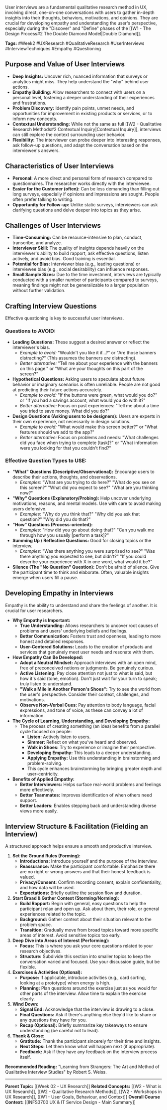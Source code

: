 User interviews are a fundamental qualitative research method in UX, involving direct, one-on-one conversations with users to gather in-depth insights into their thoughts, behaviors, motivations, and opinions. They are crucial for developing empathy and understanding the user's perspective, especially during the "Discover" and "Define" phases of the [[W1 - The Design Process#2 The Double Diamond Model|Double Diamond]].

**Tags:** #Week2 #UXResearch #QualitativeResearch #UserInterviews #InterviewTechniques #Empathy #Questioning

## Purpose and Value of User Interviews

* **Deep Insights:** Uncover rich, nuanced information that surveys or analytics might miss. They help understand the "why" behind user actions.
* **Empathy Building:** Allow researchers to connect with users on a personal level, fostering a deeper understanding of their experiences and frustrations.
* **Problem Discovery:** Identify pain points, unmet needs, and opportunities for improvement in existing products or services, or to inform new concepts.
* **Contextual Understanding:** While not the same as full [[W2 - Qualitative Research Methods#2 Contextual Inquiry|Contextual Inquiry]], interviews can still explore the context surrounding user behavior.
* **Flexibility:** The interviewer can probe deeper into interesting responses, ask follow-up questions, and adapt the conversation based on the interviewee's answers.

## Characteristics of User Interviews

* **Personal:** A more direct and personal form of research compared to questionnaires. The researcher works directly with the interviewee.
* **Easier for the Customer (often):** Can be less demanding than filling out long surveys, especially if opinions and impressions are sought. People often prefer talking to writing.
* **Opportunity for Follow-up:** Unlike static surveys, interviewers can ask clarifying questions and delve deeper into topics as they arise.

## Challenges of User Interviews

* **Time-Consuming:** Can be resource-intensive to plan, conduct, transcribe, and analyze.
* **Interviewer Skill:** The quality of insights depends heavily on the interviewer's ability to build rapport, ask effective questions, listen actively, and avoid bias. Good training is essential.
* **Potential for Bias:** Interviewer bias (e.g., leading questions) or interviewee bias (e.g., social desirability) can influence responses.
* **Small Sample Sizes:** Due to the time investment, interviews are typically conducted with a smaller number of participants compared to surveys, meaning findings might not be generalizable to a larger population without further validation.

## Crafting Interview Questions

Effective questioning is key to successful user interviews.

### Questions to AVOID:

* **Leading Questions:** These suggest a desired answer or reflect the interviewer's bias.
    * *Example to avoid:* "Wouldn't you like it if...?" or "Are those banners distracting?" (This assumes the banners *are* distracting).
    * *Better alternative:* "Tell me about your experience with the banners on this page." or "What are your thoughts on this part of the screen?"
* **Hypothetical Questions:** Asking users to speculate about future behavior or imaginary scenarios is often unreliable. People are not good at predicting their future actions accurately.
    * *Example to avoid:* "If the buttons were green, what would you do?" or "If you had a savings account, what would you do with it?"
    * *Better alternative:* Focus on past experiences: "Tell me about a time you tried to save money. What did you do?"
* **Design Questions (Asking users to be designers):** Users are experts in their own experience, not necessarily in design solutions.
    * *Example to avoid:* "What would make this screen better?" or "What features should we add to the app?"
    * *Better alternative:* Focus on problems and needs: "What challenges did you face when trying to complete [task]?" or "What information were you looking for that you couldn't find?"

### Effective Question Types to USE:

* **"What" Questions (Descriptive/Observational):** Encourage users to describe their actions, thoughts, and observations.
    * *Examples:* "What are you trying to do here?" "What do you see on this screen?" "What did you expect to see?" "What are you thinking now?"
* **"Why" Questions (Explanatory/Probing):** Help uncover underlying motivations, reasons, and mental models. Use with care to avoid making users defensive.
    * *Examples:* "Why do you think that?" "Why did you ask that question?" "Why did you do that?"
* **"How" Questions (Process-oriented):**
    * *Examples:* "How did you go about doing that?" "Can you walk me through how you usually [perform a task]?"
* **Summing Up / Reflective Questions:** Good for closing topics or the interview.
    * *Examples:* "Was there anything you were surprised to see?" "Was there anything you expected to see, but didn't?" "If you could describe your experience with X in one word, what would it be?"
* **Silence (The "No Question" Question):** Don't be afraid of silence. Give the participant time to think and elaborate. Often, valuable insights emerge when users fill a pause.

## Developing Empathy in Interviews

Empathy is the ability to understand and share the feelings of another. It is crucial for user researchers.

* **Why Empathy is Important:**
    * **True Understanding:** Allows researchers to uncover root causes of problems and users' underlying beliefs and feelings.
    * **Better Communication:** Fosters trust and openness, leading to more honest and detailed responses.
    * **User-Centered Solutions:** Leads to the creation of products and services that genuinely meet user needs and resonate with them.
* **How Empathy Can Be Developed:**
    * **Adopt a Neutral Mindset:** Approach interviews with an open mind, free of preconceived notions or judgments. Be genuinely curious.
    * **Active Listening:** Pay close attention not just to what is said, but how it's said (tone, emotion). Don't just wait for your turn to speak; truly listen to understand.
    * **"Walk a Mile in Another Person's Shoes":** Try to see the world from the user's perspective. Consider their context, challenges, and motivations.
    * **Observe Non-Verbal Cues:** Pay attention to body language, facial expressions, and tone of voice, as these can convey a lot of information.
* **The Cycle of Learning, Understanding, and Developing Empathy:**
    * The process of creating something (an idea) benefits from a parallel cycle focused on people:
        * **Listen:** Actively listen to users.
        * **Simmer:** Reflect on what you've heard and observed.
        * **Walk in Shoes:** Try to experience or imagine their perspective.
        * **Developing Empathy:** This leads to a deeper understanding.
        * **Applying Empathy:** Use this understanding in brainstorming and problem-solving.
        * This cycle enhances brainstorming by bringing greater depth and user-centricity.
* **Benefits of Applied Empathy:**
    * **Better Interviewers:** Helps surface real-world problems and feelings more effectively.
    * **Better Teammates:** Improves identification of when others need support.
    * **Better Leaders:** Enables stepping back and understanding diverse views more easily.

## Interview Structure & Facilitation (Fielding an Interview)

A structured approach helps ensure a smooth and productive interview.

1.  **Set the Ground Rules (Forming):**
    * **Introductions:** Introduce yourself and the purpose of the interview.
    * **Reassurance:** Make the participant comfortable. Emphasize there are no right or wrong answers and that their honest feedback is valued.
    * **Privacy/Consent:** Confirm recording consent, explain confidentiality, and how data will be used.
    * **Expectations:** Briefly outline the session flow and duration.
2.  **Start Broad & Gather Context (Storming/Norming):**
    * **Build Rapport:** Begin with general, easy questions to help the participant relax and open up. Ask about them, their role, or general experiences related to the topic.
    * **Background:** Gather context about their situation relevant to the problem space.
    * **Transition:** Gradually move from broad topics toward more specific areas of interest. Avoid sensitive topics too early.
3.  **Deep Dive into Areas of Interest (Performing):**
    * **Focus:** This is where you ask your core questions related to your research objectives.
    * **Structure:** Subdivide this section into smaller topics to keep the conversation varied and focused. Use your discussion guide, but be flexible.
4.  **Exercises & Activities (Optional):**
    * **Purpose:** If applicable, introduce activities (e.g., card sorting, looking at a prototype) when energy is high.
    * **Planning:** Plan questions around the exercise just as you would for other parts of the interview. Allow time to explain the exercise clearly.
5.  **Wind Down:**
    * **Signal End:** Acknowledge that the interview is drawing to a close.
    * **Final Questions:** Ask if there's anything else they'd like to share or any questions they have for you.
    * **Recap (Optional):** Briefly summarize key takeaways to ensure understanding (be careful not to lead).
6.  **Thank & Close:**
    * **Gratitude:** Thank the participant sincerely for their time and insights.
    * **Next Steps:** Let them know what will happen next (if appropriate).
    * **Feedback:** Ask if they have any feedback on the interview process itself.

**Recommended Reading:** "Learning from Strangers: The Art and Method of Qualitative Interview Studies" by Robert S. Weiss.

---
**Parent Topic:** [[Week 02 - UX Research]]
**Related Concepts:** [[W2 - What is UX Research]], [[W2 - Qualitative Research Methods]], [[W2 - Workshops in UX Research]], [[W1 - User Goals, Behaviour, and Context]]
**Overall Course Context:** [[INFS3700 UX & IT Service Design - Main Summary]]